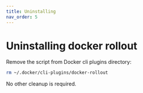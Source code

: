 ```yaml
---
title: Uninstalling
nav_order: 5
---
```


# Uninstalling docker rollout

Remove the script from Docker cli plugins directory:

```bash
rm ~/.docker/cli-plugins/docker-rollout
```

No other cleanup is required.
